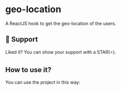 # geo-location

A ReactJS hook to get the geo-location of the users.

## 🫶 Support
Liked it? You can show your support with a STAR(⭐).


## How to use it?

You can use the project in this way:

```